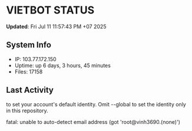 # VIETBOT STATUS
**Updated**: Fri Jul 11 11:57:43 PM +07 2025

## System Info
- IP: 103.77.172.150
- Uptime: up 6 days, 3 hours, 45 minutes
- Files: 17158

## Last Activity

to set your account's default identity.
Omit --global to set the identity only in this repository.

fatal: unable to auto-detect email address (got 'root@vinh3690.(none)')
